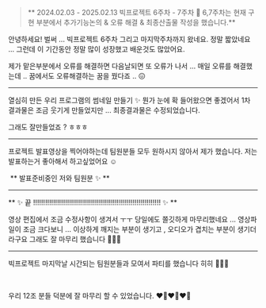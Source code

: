 <blockquote>
<p>** 2024.02.03 - 2025.02.13 빅프로젝트 6주차 - 7주차 
📌 6,7주차는 현재 구현 부분에서 추가기능논의 &amp; 오류 해결 &amp; 최종산출물 작성을 했습니다.**</p>
</blockquote>
<p>안녕하세요!
벌써 ... 빅프로젝트 6주차 그리고 마지막주차까지 왔네요.
정말 짧았네요 ...
그런데 이 기간동안 정말 많이 성장했고 배운것도 많았어요.
<img alt="" src="https://velog.velcdn.com/images/victoryone/post/ddaf7205-e902-41f7-858e-db000b348d76/image.jpg" /></p>
<p>제가 맡은부분에서 오류를 해결하면 다음날되면 또 오류가 나서 ... 매일 오류를 해결했는데 .. 꿈에서도 오류해결하는 꿈을 꿨다죠 .. 😖</p>
<hr />
<p>열심히 만든 우리 프로그램의 썸네일 만들기 ✨
뭔가 눈에 확 들어왔으면 좋겠어서 1차 결과물은 조금 웃기게 만들었지만 ... 최종결과물은 수정되었습니다.
<img alt="" src="https://velog.velcdn.com/images/victoryone/post/18839f91-d37b-4d7b-be28-d6cdc85b9f74/image.jpg" /></p>
<p>그래도 잘만들었죠 ? ㅎㅎㅎ</p>
<hr />
<p>프로젝트 발표영상을 찍어야하는데 팀원분들 모두 원하시지 않아서 제가 했습니다.
저는 발표하는거 좋아해서 하고싶었어요 ☺️
<br /></p>
<p><img alt="" src="https://velog.velcdn.com/images/victoryone/post/966346b1-8102-4276-a763-cf4faeed1947/image.jpg" /> ** 발표준비중인 저와 팀원분 ✨ **</p>
<hr />
<p><img alt="" src="https://velog.velcdn.com/images/victoryone/post/bfb57c8a-5d23-4ec1-9c4f-3a859af5ad32/image.png" />** ✨ 끝 !!!!!!!!!!!!!!!!!!!!!!!!!!!!!!!!!!!!!!!!!!!!!!!!!!!!!!!!!!!!!!!! ✨ **</p>
<p>영상 편집에서 조금 수정사항이 생겨서 ㅜㅜ 당일에도 쫄깃하게 마무리했네요 ... 
영상파일이 조금 크다보니 ... 이상하게 깨지는 부분이 생기고 , 오디오가 겹치는 부분이 생기더라구요 
그래도 잘 마무리 했습니다 👍🏻🤗</p>
<hr />
<p>  빅프로젝트 마지막날 시간되는 팀원분들과 모여서 파티를 했습니다 히히 🤗🤗🤗</p>
<p>  <img alt="" src="https://velog.velcdn.com/images/victoryone/post/28041d86-232f-4237-aeb9-06772b866e54/image.jpg" />
<img alt="" src="https://velog.velcdn.com/images/victoryone/post/d36984ca-6cd1-4c41-8657-aa13f6b1f48f/image.jpg" /></p>
<p>  우리 12조 분들 덕분에 잘 마무리 할 수 있었습니다. ❤️‍🔥❤️‍🔥❤️‍🔥</p>